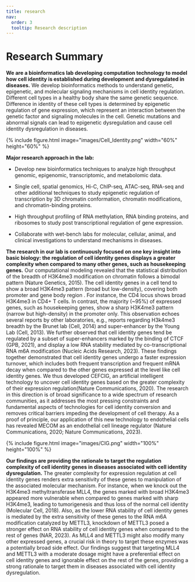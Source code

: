 ```yaml
---
title: research
nav:
  order: 3
  tooltip: Research description
---
```


# <i class="fas fa-microscope"></i>Research Summary

**We are a bioinformatics lab developing computation technology to model how cell identity is established during development and dysregulated in diseases.** We develop bioinformatics methods to understand genetic, epigenetic, and molecular signaling mechanisms in cell identity regulation. Different cell types in a healthy body share the same genetic sequence. Difference in identity of these cell types is determined by epigenetic regulation of gene expression, which represent an interaction between the genetic factor and signaling molecules in the cell. Genetic mutations and abnormal signals can lead to epigenetic dysregulation and cause cell identity dysregulation in diseases.

{%
  include figure.html
  image="images/Cell_Identity.png"
  width="60%"
  height="60%"
%}

**Major research approach in the lab:**

- Develop new bioinformatics techniques to analyze high throughput genomic, epigenomic, transcriptomic, and metabolomic data. 

- Single cell, spatial genomics, Hi-C, ChIP-seq, ATAC-seq, RNA-seq and other additional techniques to study epigenetic regulation of transcription by 3D chromatin conformation, chromatin modifications, and chromatin-binding proteins.

- High throughput profiling of RNA methylation, RNA binding proteins, and ribosomes to study post transcriptional regulation of gene expression.

- Collaborate with wet-bench labs for molecular, cellular, animal, and clinical investigations to understand mechanisms in diseases.

**The research in our lab is continuously focused on one key insight into basic biology: the regulation of cell identity genes displays a greater complexity when compared to many other genes, such as housekeeping genes.** Our computational modeling revealed that the statistical distribution of the breadth of H3K4me3 modification on chromatin follows a bimodal pattern (Nature Genetics, 2015). The cell identity genes in a cell tend to show a broad H3K4me3 pattern (broad but low-density), covering both promoter and gene body region . For instance, the CD4 locus shows broad H3K4me3 in CD4+ T cells. In contrast, the majority (~95%) of expressed genes, such as housekeeping genes, show a sharp H3K4me3 pattern (narrow but high-density) in the promoter only. This observation echoes several reports by other laboratories, e.g., reports regarding H3k4me3 breadth by the Brunet lab (Cell, 2014) and super-enhancer by the Young Lab (Cell, 2013). We further observed that cell identity genes tend be regulated by a subset of super-enhancers marked by the binding of CTCF (GPB, 2021), and display a low RNA stability mediated by co-transcriptional RNA m6A modification (Nucleic Acids Research, 2023). These findings together demonstrated that cell identity genes undergo a faster expression turnover, which includes both frequent transcription and frequent mRNA decay when compared to the other genes expressed at the level like cell identity genes. We thus developed CEFCIG, an artificial intelligent technology to uncover cell identity genes based on the greater complexity of their expression regulation(Nature Communications, 2020). The research in this direction is of broad significance to a wide spectrum of research communities, as it addresses the most pressing constraints and fundamental aspects of technologies for cell identity conversion and removes critical barriers impeding the development of cell therapy. As a proof of principle, our application of this new technology to endothelial cells has revealed MECOM as an endothelial cell lineage regulator (Nature Communications, 2020; Nature Communications, 2023). 

{%
  include figure.html
  image="images/CIG.png"
  width="100%"
  height="100%"
%}

**Our findings are providing the rationale to target the regulation complexity of cell identity genes in diseases associated with cell identity dysregulation.** The greater complexity for expression regulation at cell identity genes renders extra sensitivity of these genes to manipulation of the associated molecular mechanism. For instance, when we knock out the H3K4me3 methyltransferase MLL4, the genes marked with broad H3K4me3 appeared more vulnerable when compared to genes marked with sharp H3K4me3, leading to tumorigenesis and thus loss of the normal cell identity (Molecular Cell, 2018). Also, as the lower RNA stability of cell identity genes is mediated by the extra sensitivity of these genes to the RNA m6A modification catalyzed by METTL3, knockdown of METTL3 posed a stronger effect on RNA stability of cell identity genes when compared to the rest of genes (NAR, 2023). As MLL4 and METTL3 might also modify many other expressed genes, a crucial risk in theory to target these enzymes was a potentially broad side effect. Our findings suggest that targeting MLL4 and METTL3 with a moderate dosage might have a preferential effect on cell identity genes and ignorable effect on the rest of the genes, providing a strong rationale to target them in diseases associated with cell identity dysregulation.


